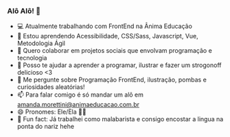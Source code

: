 ### Alô Alô! 👋

- 💻 Atualmente trabalhando com FrontEnd na Ânima Educação
- 🌱 Estou aprendendo Acessibilidade, CSS/Sass, Javascript, Vue, Metodologia Ágil
- 💜 Quero colaborar em projetos sociais que envolvam programação e tecnologia
- 🥰 Posso te ajudar a aprender a programar, ilustrar e fazer um strogonoff delicioso <3
- 💬 Me pergunte sobre Programação FrontEnd, ilustração, pombas e curiosidades aleatórias!
- 📫 Para falar comigo é só mandar um alô em amanda.morettini@animaeducacao.com.br
- 😄 Pronomes: Ele/Ela 🏳️‍🌈
- 🤹 Fun fact: Já trabalhei como malabarista e consigo encostar a lingua na ponta do nariz hehe 
